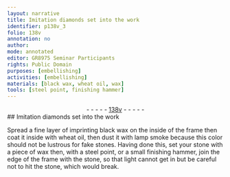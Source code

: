 ```yaml
---
layout: narrative
title: Imitation diamonds set into the work
identifier: p138v_3
folio: 138v
annotation: no
author:
mode: annotated
editor: GR8975 Seminar Participants
rights: Public Domain
purposes: [embellishing]
activities: [embellishing]
materials: [black wax, wheat oil, wax]
tools: [steel point, finishing hammer]
---
```


 <div class="folio" align="center">- - - - - <a href="http://gallica.bnf.fr/ark:/12148/btv1b10500001g/f282.item.r=" target="_blank">138v</a> - - - - - </div> 
## Imitation diamonds set into the work 

  <span class="activity"></span> 
 Spread a fine layer of imprinting <span class="material">black wax</span> on the inside of the frame then coat it inside with <span class="material">wheat oil</span>, then dust it with lamp smoke because this color should not be lustrous for fake stones. Having done this, set your stone with a piece of <span class="material">wax</span> then, with a <span class="tool">steel point</span>, or a small <span class="tool">finishing hammer</span>, join the edge of the frame with the stone, so that light cannot get in but be careful not to hit the stone, which would break.
 